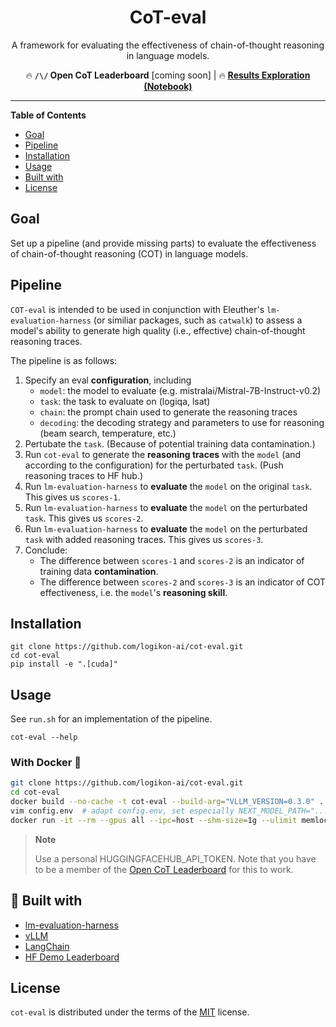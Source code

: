 <div align="center">

# CoT-eval

A framework for evaluating the effectiveness of chain-of-thought reasoning in language models.

🔥 **`/\/` Open CoT Leaderboard** [coming soon] |
🔥 [**Results Exploration (Notebook)**](notebooks/CoT_Leaderboard_Results_Exploration.ipynb)

</div>

<!-- [**`/\/` Open CoT Leaderboard** [coming soon]](https://huggingface.co/spaces/logikon/open_cot_leaderboard) -->

-----

**Table of Contents**

- [Goal](#goal)
- [Pipeline](#pipeline)
- [Installation](#installation)
- [Usage](#usage)
- [Built with](#built-with)
- [License](#license)


## Goal

Set up a pipeline (and provide missing parts) to evaluate the effectiveness of chain-of-thought reasoning (COT) in language models.


## Pipeline

`COT-eval` is intended to be used in conjunction with Eleuther's `lm-evaluation-harness` (or similiar packages, such as `catwalk`) to assess a model's ability to generate high quality (i.e., effective) chain-of-thought reasoning traces.

The pipeline is as follows:

1. Specify an eval **configuration**, including
    - `model`: the model to evaluate (e.g. mistralai/Mistral-7B-Instruct-v0.2)
    - `task`: the task to evaluate on (logiqa, lsat)
    - `chain`: the prompt chain used to generate the reasoning traces
    - `decoding`: the decoding strategy and parameters to use for reasoning (beam search, temperature, etc.)
2. Pertubate the `task`. (Because of potential training data contamination.)
3. Run `cot-eval` to generate the **reasoning traces** with the `model` (and according to the configuration) for the perturbated `task`. (Push reasoning traces to HF hub.)
4. Run `lm-evaluation-harness` to **evaluate** the `model` on the original `task`. This gives us `scores-1`.
5. Run `lm-evaluation-harness` to **evaluate** the `model` on the perturbated `task`. This gives us `scores-2`.
6. Run `lm-evaluation-harness` to **evaluate** the `model` on the perturbated `task` with added reasoning traces. This gives us `scores-3`.
7. Conclude:
    - The difference between `scores-1` and `scores-2` is an indicator of training data **contamination**.
    - The difference between `scores-2` and `scores-3` is an indicator of COT effectiveness, i.e. the `model`'s **reasoning skill**.


## Installation

```console
git clone https://github.com/logikon-ai/cot-eval.git
cd cot-eval
pip install -e ".[cuda]"
```



## Usage

See `run.sh` for an implementation of the pipeline.

```console
cot-eval --help
```

### With Docker 🐳

```bash
git clone https://github.com/logikon-ai/cot-eval.git
cd cot-eval
docker build --no-cache -t cot-eval --build-arg="VLLM_VERSION=0.3.0" . # change vllm version if necessary
vim config.env  # adapt config.env, set especially NEXT_MODEL_PATH="..." and HUGGINGFACEHUB_API_TOKEN="..."
docker run -it --rm --gpus all --ipc=host --shm-size=1g --ulimit memlock=-1 --ulimit stack=67108864 --env-file config.env cot-eval
```

> **Note**
>
> Use a personal HUGGINGFACEHUB_API_TOKEN. Note that you have to be a member of the [Open CoT Leaderboard](https://huggingface.co/cot-leaderboard) for this to work.


## 🙏 Built with

- [lm-evaluation-harness](https://github.com/EleutherAI/lm-evaluation-harness)
- [vLLM](https://github.com/vllm-project/vllm)
- [LangChain](https://github.com/langchain-ai/langchain)
- [HF Demo Leaderboard](https://huggingface.co/spaces/demo-leaderboard/leaderboard)


## License

`cot-eval` is distributed under the terms of the [MIT](https://spdx.org/licenses/MIT.html) license.
